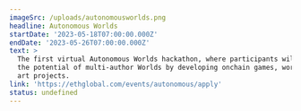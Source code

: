 ```yaml
---
imageSrc: /uploads/autonomousworlds.png
headline: Autonomous Worlds
startDate: '2023-05-18T07:00:00.000Z'
endDate: '2023-05-26T07:00:00.000Z'
text: >
  The first virtual Autonomous Worlds hackathon, where participants will explore
  the potential of multi-author Worlds by developing onchain games, worlds, and
  art projects.
link: 'https://ethglobal.com/events/autonomous/apply'
status: undefined
---
```


